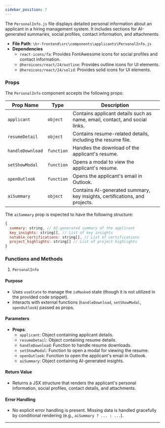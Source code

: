 ```yaml
---
sidebar_position: 7
---
```


The `PersonalInfo.js` file displays detailed personal information about an applicant in a hiring management system. It includes sections for AI-generated summaries, social profiles, contact information, and attachments.

- **File Path**: `\hr-frontend\src\components\applicants\PersonalInfo.js`
- **Dependencies**
  - `react-icons/fa`: Provides FontAwesome icons for social profiles and contact information.
  - `@heroicons/react/24/outline`: Provides outline icons for UI elements.
  - `@heroicons/react/24/solid`: Provides solid icons for UI elements.

### Props
The `PersonalInfo` component accepts the following props:

| Prop Name         | Type       | Description                                                                 |
|-------------------|------------|-----------------------------------------------------------------------------|
| `applicant`       | `object`   | Contains applicant details such as name, email, contact, and social links.  |
| `resumeDetail`    | `object`   | Contains resume-related details, including the resume file.                 |
| `handleDownload`  | `function` | Handles the download of the applicant's resume.                             |
| `setShowModal`    | `function` | Opens a modal to view the applicant's resume.                               |
| `openOutlook`     | `function` | Opens the applicant's email in Outlook.                                     |
| `aiSummary`       | `object`   | Contains AI-generated summary, key insights, certifications, and projects.  |

The `aiSummary` prop is expected to have the following structure:

```js
{
  summary: string, // AI-generated summary of the applicant
  key_insights: string[], // List of key insights
  notable_certifications: string[], // List of certifications
  project_highlights: string[] // List of project highlights
}
```

### Functions and Methods

1. `PersonalInfo`
#### Purpose
- Uses `useState` to manage the `isMasked` state (though it is not utilized in the provided code snippet).
- Interacts with external functions (`handleDownload`, `setShowModal`, `openOutlook`) passed as props.

#### Parameters
- **Props**:
  - `applicant`: Object containing applicant details.
  - `resumeDetail`: Object containing resume details.
  - `handleDownload`: Function to handle resume downloads.
  - `setShowModal`: Function to open a modal for viewing the resume.
  - `openOutlook`: Function to open the applicant's email in Outlook.
  - `aiSummary`: Object containing AI-generated insights.

#### Return Value
- Returns a JSX structure that renders the applicant's personal information, social profiles, contact details, and attachments.

#### Error Handling
- No explicit error handling is present. Missing data is handled gracefully by conditional rendering (e.g., `aiSummary ? ... : ...`).

---
